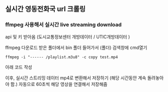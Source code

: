 ## **실시간 영동전화국 url 크롤링**

### **ffmpeg 사용해서 실시간 live streaming download**

api 및 키 받아옴 (도시교통정보센터 개방데이터 /  UTIC개방데이터 )

ffmpeg 다운로드 받은 폴더에서 bin 폴더 들어가서 (폴더) 검색창에 cmd열기

```
ffmpeg -i "------ /playlist.m3u8" -c copy test.mp4
```

아래 코드 작성

이후, 실시간 스트리밍 데이터 mp4로 변환해서 저장하기 (해당 시간동안 계속 돌려놓아야 함.)
자동으로 60초씩 해당 영상을 연결해서 저장해줌
